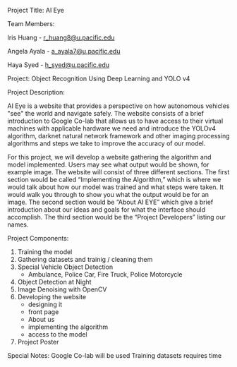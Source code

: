 Project Title: AI Eye

Team Members:

Iris Huang - r_huang8@u.pacific.edu

Angela Ayala - a_ayala7@u.pacific.edu

Haya Syed - h_syed@u.pacific.edu


Project: Object Recognition Using Deep Learning and YOLO v4

Project Description:

  AI Eye is a website that provides a perspective on how autonomous vehicles "see" the world and navigate safely. The website consists of a brief introduction to Google Co-lab that allows us to have access to their virtual machines with applicable hardware we need and introduce the YOLOv4 algorithm, darknet natural network framework and other imaging processing algorithms and steps we take to improve the accuracy of our model. 

  For this project, we will develop a website gathering the algorithm and model implemented. Users may see what output would be shown, for example image. The website will consist of three different sections. The first section would be called “Implementing the Algorithm,” which is where we would talk about how our model was trained and what steps were taken. It would walk you through to show you what the output would be for an image. The second section would be “About AI EYE” which give a brief introduction about our ideas and goals for what the interface should accomplish. The third section would be the “Project Developers” listing our names. 
  
Project Components:

1) Training the model
2) Gathering datasets and trainig / cleaning them
3) Special Vehicle Object Detection
    - Ambulance, Police Car, Fire Truck, Police Motorcycle
4) Object Detection at Night
5) Image Denoising with OpenCV
6) Developing the website
    - designing it
    - front page
    - About us
    - implementing the algorithm
    - access to the model
7) Project Poster

Special Notes:
Google Co-lab will be used
Training datasets requires time
